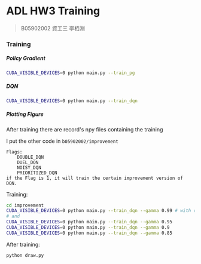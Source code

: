 # ADL HW3 Training

> B05902002 資工三 李栢淵



### Training

##### Policy Gradient

```sh
CUDA_VISIBLE_DEVICES=0 python main.py --train_pg
```

##### DQN

```sh
CUDA_VISIBLE_DEVICES=0 python main.py --train_dqn
```

##### Plotting Figure

After training there are record's npy files containing the training 

I put the other code in `b05902002/improvement`

```
Flags:
	DOUBLE_DQN
	DUEL_DQN
	NOISY_DQN
	PRIORITIZED_DQN
if the Flag is 1, it will train the certain improvement version of DQN.
```

Training:

```sh
cd improvement
CUDA_VISIBLE_DEVICES=0 python main.py --train_dqn --gamma 0.99 # with different flag
# and 
CUDA_VISIBLE_DEVICES=0 python main.py --train_dqn --gamma 0.95
CUDA_VISIBLE_DEVICES=0 python main.py --train_dqn --gamma 0.9
CUDA_VISIBLE_DEVICES=0 python main.py --train_dqn --gamma 0.85
```



After training:

```sh
python draw.py
```

